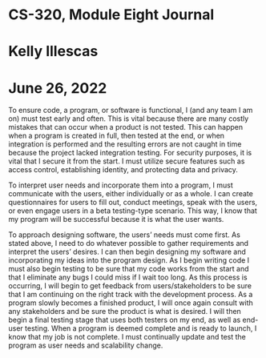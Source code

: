 # CS-320, Module Eight Journal
# Kelly Illescas
# June 26, 2022

To ensure code, a program, or software is functional, I (and any team I am on) must test early and often. This is vital because there are many costly
mistakes that can occur when a product is not tested. This can happen when a program is created in full, then tested at the end, or when integration is
performed and the resulting errors are not caught in time because the project lacked integration testing. For security purposes, it is vital that I secure
it from the start. I must utilize secure features such as access control, establishing identity, and protecting data and privacy. 

To interpret user needs and incorporate them into a program, I must communicate with the users, either individually or as a whole. I can create
questionnaires for users to fill out, conduct meetings, speak with the users, or even engage users in a beta testing-type scenario. This way, I know that
my program will be successful because it is what the user wants.

To approach designing software, the users’ needs must come first. As stated above, I need to do whatever possible to gather requirements and interpret the
users’ desires. I can then begin designing my software and incorporating my ideas into the program design. As I begin writing code I must also begin
testing to be sure that my code works from the start and that I eliminate any bugs I could miss if I wait too long. As this process is occurring, I will
begin to get feedback from users/stakeholders to be sure that I am continuing on the right track with the development process. As a program slowly becomes
a finished product, I will once again consult with any stakeholders and be sure the product is what is desired. I will then begin a final testing stage
that uses both testers on my end, as well as end-user testing. When a program is deemed complete and is ready to launch, I know that my job is not
complete. I must continually update and test the program as user needs and scalability change.
